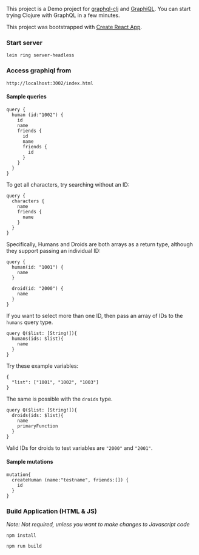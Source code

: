 This project is a Demo project for [graphql-clj](https://github.com/tendant/graphql-clj) and [GraphiQL](https://github.com/graphql/graphiql). You can start trying Clojure with GraphQL in a few minutes.

This project was bootstrapped with [Create React App](https://github.com/facebookincubator/create-react-app).

### Start server

    lein ring server-headless

### Access graphiql from

    http://localhost:3002/index.html

#### Sample queries

```
query {
  human (id:"1002") {
    id
    name
    friends {
      id
      name
      friends {
        id
      }
    }
  }
}
```

To get all characters, try searching without an ID:

```
query {
  characters {
    name
    friends {
      name
    }
  }
}

```

Specifically, Humans and Droids are both arrays as a return type, although they support passing an individual ID:

```
query {
  human(id: "1001") {
    name
  }
  
  droid(id: "2000") {
    name
  }
}
```

If you want to select more than one ID, then pass an array of IDs to the `humans` query type.

```
query Q($list: [String!]){
  humans(ids: $list){
    name
  }
}

```

Try these example variables:

```
{
  "list": ["1001", "1002", "1003"]
}
```

The same is possible with the `droids` type.

```
query Q($list: [String!]){
  droids(ids: $list){
    name
    primaryFunction
  }
}
```

Valid IDs for droids to test variables are `"2000"` and `"2001"`.

#### Sample mutations

```
mutation{
  createHuman (name:"testname", friends:[]) {
    id
  }
}
```

### Build Application (HTML & JS)

_Note: Not required, unless you want to make changes to Javascript code_

    npm install

    npm run build

